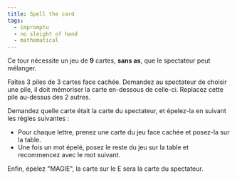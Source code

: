 ```yaml
---
title: Spell the card
tags:
  - impromptu
  - no sleight of hand
  - mathematical
---
```


Ce tour nécessite un jeu de **9** cartes, **sans as**, que le spectateur peut
mélanger.

Faîtes 3 piles de 3 cartes face cachée. Demandez au spectateur de choisir une
pile, il doit mémoriser la carte en-dessous de celle-ci. Replacez cette pile
au-dessus des 2 autres.

Demandez quelle carte était la carte du spectateur, et épelez-la en suivant les
règles suivantes :

- Pour chaque lettre, prenez une carte du jeu face cachée et posez-la sur la
  table.
- Une fois un mot épelé, posez le reste du jeu sur la table et recommencez avec
  le mot suivant.

Enfin, épelez "MAGIE", la carte sur le E sera la carte du spectateur.
